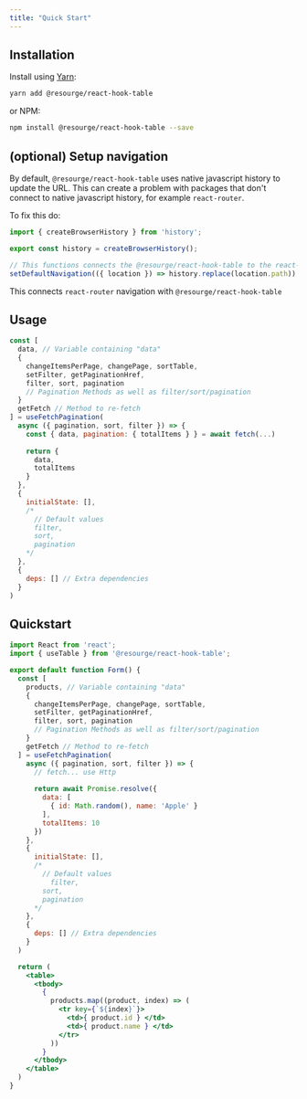 ```yaml
---
title: "Quick Start"
---
```


## Installation

Install using [Yarn](https://yarnpkg.com):

```sh
yarn add @resourge/react-hook-table
```

or NPM:

```sh
npm install @resourge/react-hook-table --save
```

## (optional) Setup navigation

By default, `@resourge/react-hook-table` uses native javascript history to update the URL. This can create a problem with packages that don't connect to native javascript history, for example `react-router`.

To fix this do:

```js
import { createBrowserHistory } from 'history';

export const history = createBrowserHistory();

// This functions connects the @resourge/react-hook-table to the react-router history
setDefaultNavigation(({ location }) => history.replace(location.path))
```

This connects `react-router` navigation with `@resourge/react-hook-table` 

## Usage

```js
const [
  data, // Variable containing "data"
  {
    changeItemsPerPage, changePage, sortTable, 
    setFilter, getPaginationHref,
    filter, sort, pagination
    // Pagination Methods as well as filter/sort/pagination
  }
  getFetch // Method to re-fetch
] = useFetchPagination(
  async ({ pagination, sort, filter }) => {
    const { data, pagination: { totalItems } } = await fetch(...)
      
    return {
      data,
      totalItems
    }
  },
  {
    initialState: [],
	/*
	  // Default values
      filter,
	  sort,
	  pagination
	*/
  },
  {
	deps: [] // Extra dependencies
  }
)
```

## Quickstart

```jsx
import React from 'react';
import { useTable } from '@resourge/react-hook-table';

export default function Form() {
  const [
    products, // Variable containing "data"
    {
      changeItemsPerPage, changePage, sortTable, 
      setFilter, getPaginationHref,
      filter, sort, pagination
      // Pagination Methods as well as filter/sort/pagination
    }
    getFetch // Method to re-fetch
  ] = useFetchPagination(
    async ({ pagination, sort, filter }) => {
      // fetch... use Http
        
      return await Promise.resolve({
        data: [
          { id: Math.random(), name: 'Apple' }
        ],
        totalItems: 10
      })
    },
    {
      initialState: [],
  	  /*
  	    // Default values
          filter,
  	    sort,
  	    pagination
  	  */
    },
    {
  	  deps: [] // Extra dependencies
    }
  )

  return (
    <table>
      <tbody>
        {
          products.map((product, index) => (
            <tr key={`${index}`}>
        	  <td>{ product.id } </td>
        	  <td>{ product.name } </td>
			</tr>
          ))
        }
      </tbody>
    </table>
  )
}
```
